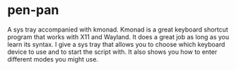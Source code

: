 # pen-pan

A sys tray accompanied with kmonad.  Kmonad is a great keyboard shortcut program that works with X11 and Wayland.  It does a great job as long as you learn its syntax.
I give a sys tray that allows you to choose which keyboard device to use and to start the script with.  It also shows you how to enter different modes you might use.

